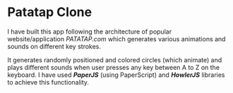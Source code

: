 # Patatap Clone

I have built this app following the architecture of popular website/application *PATATAP.com* which generates various animations and sounds on different key strokes. 

It generates randomly positioned and colored circles (which animate) and plays different sounds when user presses any key between A to Z on the keyboard. I have used ***PaperJS*** (using PaperScript) and ***HowlerJS*** libraries to achieve this functionality.